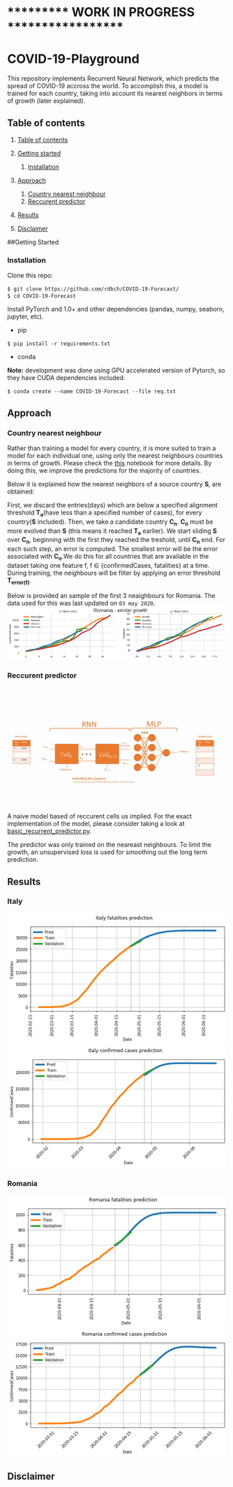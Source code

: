 # ********* WORK IN PROGRESS *****************
# COVID-19-Playground
This repository implements Recurrent Neural Network, which predicts the spread of COVID-19 accross the world. To accomplish this, a model is trained for each country, taking into account its nearest neighbors in terms of growth (later explained).

## Table of contents
1. [Table of contents](#table-of-contents)
2. [Getting started](#setup)
    1. [Installation](#installation)
    
3. [Approach](#approach)
    1. [Country nearest neighbour](#country-nearest-neighbour)  
    2. [Reccurent predictor](#reccurent-predictor)
 
4. [Results](#results)
5. [Disclaimer](#disclaimer)

##Getting Started

### Installation
Clone this repo:
```
$ git clone https://github.com/rdbch/COVID-19-Forecast/
$ cd COVID-19-Forecast 
```

Install PyTorch and 1.0+ and other dependencies (pandas, numpy, seaborn, jupyter, etc).
- pip
```
$ pip install -r requirements.txt 
```

- conda

**Note:** development was done using GPU accelerated version of Pytorch, so they have CUDA dependencies included.  
``` 
$ conda create --name COVID-19-Forecast --file req.txt 
```


## Approach
### Country nearest neighbour

Rather than training a model for every country, it is more suited to train a model for each individual one, using only the nearest neighbours countries in terms of growth. Please check the [this](notebooks/Covid_19_Country_growth_similarity.ipynb) notebook for more details. By doing this, we improve the predictions for the majority of countries. 

Below it is explained how the nearest neighbors of a source country **S**, are obtained:

First, we discard the entries(days) which are below a specified alignment threshold **T<sub>a</sub>**(have less than a specified number of cases), for every country(**S** included). Then, we take a candidate country **C<sub>n</sub>**. **C<sub>n</sub>** must be more evolved than **S** (this means it reached **T<sub>a</sub>** earlier). We start sliding **S** over **C<sub>n</sub>**, beginning with the first they reached the treshold, until **C<sub>n</sub>** end. For each such step, an error is computed. The smallest error will be the error associated with **C<sub>n</sub>**.We do this for all countries that are available in the dataset taking one feature f, f $\in$ {confirmedCases, fatalities} at a time. During training, the neighbours will be filter by applying an error threshold **T<sub>error(f)</sub>**.

Below is provided an sample of the first 3 neaighbours for Romania. The data used for this was last updated on ```03 may 2020```.
![romania](assets/images/romania_growth.png)

### Reccurent predictor

![RNN_predictor](assets/images/rnn.gif)
A naive model based of reccurent cells us implied. For the exact implementation of the model, please consider taking a look at [basic_recurrent_predictor.py](core/networks/basic_recurrent_predictor.py).

The predictor was only trained on the neareast neighbours. To limit the growth, an unsupervised loss is used for smoothing out the long term prediction.

## Results
### Italy 
 
<img src="assets/images/italy_deaths.png"></img> <img src="assets/images/italy_confirmed.png" ></img>

### Romania

<img src="assets/images/romania_deaths.png"></img> <img src="assets/images/romania_confirmed.png" ></img>

## Disclaimer

